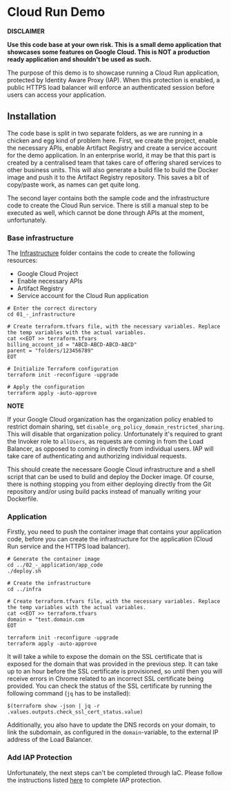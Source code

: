 # Cloud Run Demo


**DISCLAIMER**

**Use this code base at your own risk.  This is a small demo application that showcases some features on Google Cloud.  This is NOT a production ready application and shouldn't be used as such.**

The purpose of this demo is to showcase running a Cloud Run application, protected by Identity Aware Proxy (IAP).  When this protection is enabled, a public HTTPS load balancer will enforce an authenticated session before users can access your application.  

## Installation

The code base is split in two separate folders, as we are running in a chicken and egg kind of problem here.  First, we create the project, enable the necessary APIs, enable Artifact Registry and create a service account for the demo application.  In an enterprise world, it may be that this part is created by a centralised team that takes care of offering shared services to other business units.  This will also generate a build file to build the Docker image and push it to the Artifact Registry repository.  This saves a bit of copy/paste work, as names can get quite long.

The second layer contains both the sample code and the infrastructure code to create the Cloud Run service.  There is still a manual step to be executed as well, which cannot be done through APIs at the moment, unfortunately.

### Base infrastructure

The [Infrastructure](./01_-_infrastructure) folder contains the code to create the following resources:
- Google Cloud Project
- Enable necessary APIs
- Artifact Registry
- Service account for the Cloud Run application


```shell
# Enter the correct directory
cd 01_-_infrastructure

# Create terraform.tfvars file, with the necessary variables. Replace the temp variables with the actual variables.
cat <<EOT >> terraform.tfvars
billing_account_id = "ABCD-ABCD-ABCD-ABCD"
parent = "folders/123456789"
EOT

# Initialize Terraform configuration
terraform init -reconfigure -upgrade

# Apply the configuration
terraform apply -auto-approve
```

**NOTE**

If your Google Cloud organization has the organization policy enabled to restrict domain sharing, set `disable_org_policy_domain_restricted_sharing`.  This will disable that organization policy.  Unfortunately it's required to grant the Invoker role to `allUsers`, as requests are coming in from the Load Balancer, as opposed to coming in directly from individual users.  IAP will take care of authenticating and authorizing individual requests.

This should create the necessare Google Cloud infrastructure and a shell script that can be used to build and deploy the Docker image.  Of course, there is nothing stopping you from either deploying directly from the Git repository and/or using build packs instead of manually writing your Dockerfile. 

### Application

Firstly, you need to push the container image that contains your application code, before you can create the infrastructure for the application (Cloud Run service and the HTTPS load balancer).

```shell
# Generate the container image
cd ../02_-_application/app_code
./deploy.sh

# Create the infrastructure
cd ../infra

# Create terraform.tfvars file, with the necessary variables. Replace the temp variables with the actual variables.
cat <<EOT >> terraform.tfvars
domain = "test.domain.com
EOT

terraform init -reconfigure -upgrade
terraform apply -auto-approve
```

It will take a while to expose the domain on the SSL certificate that is exposed for the domain that was provided in the previous step.  It can take up to an hour before the SSL certificate is provisioned, so until then you will receive errors in Chrome related to an incorrect SSL certificate being provided.  You can check the status of the SSL certificate by running the following command (`jq` has to be installed):

```shell
$(terraform show -json | jq -r .values.outputs.check_ssl_cert_status.value)
```

Additionally, you also have to update the DNS records on your domain, to link the subdomain, as configured in the `domain`-variable, to the external IP address of the Load Balancer.

### Add IAP Protection
Unfortunately, the next steps can't be completed through IaC.  Please follow the instructions listed [here](https://cloud.google.com/iap/docs/enabling-cloud-run#console) to complete IAP protection. 
